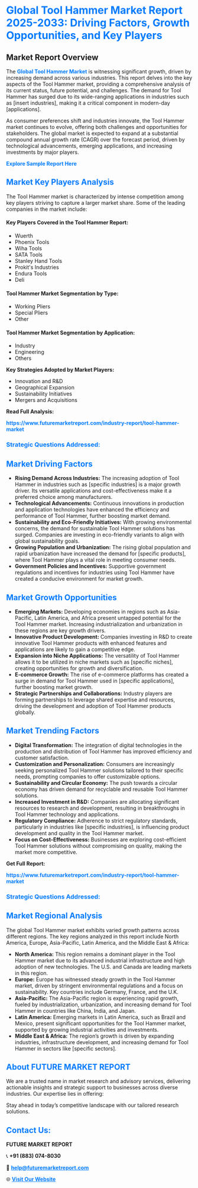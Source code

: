 <h1 style="color: #007BFF;">Global Tool Hammer Market Report 2025-2033: Driving Factors, Growth Opportunities, and Key Players</h1>

<section id="overview">
<h2>Market Report Overview</h2>
<p>The <a href="https://www.futuremarketreport.com/industry-report/tool-hammer-market" style="color: #007BFF; text-decoration: none;"><strong>Global Tool Hammer Market</strong></a> is witnessing significant growth, driven by increasing demand across various industries. This report delves into the key aspects of the Tool Hammer market, providing a comprehensive analysis of its current status, future potential, and challenges. The demand for Tool Hammer has surged due to its wide-ranging applications in industries such as [insert industries], making it a critical component in modern-day [applications].</p>
<p>As consumer preferences shift and industries innovate, the Tool Hammer market continues to evolve, offering both challenges and opportunities for stakeholders. The global market is expected to expand at a substantial compound annual growth rate (CAGR) over the forecast period, driven by technological advancements, emerging applications, and increasing investments by major players.</p>
</section>

<section id="overview">
<p><a href="https://www.futuremarketreport.com/request-sample/reportId=36851" style="color: #007BFF; text-decoration: none;"><strong>Explore Sample Report Here</strong></a></p>
</section>

<section id="key-players">
<h2 style="color: #007BFF;">Market Key Players Analysis</h2>
<p>The Tool Hammer market is characterized by intense competition among key players striving to capture a larger market share. Some of the leading companies in the market include:</p>
<h4>Key Players Covered in the Tool Hammer Report:</h4>
<ul><li>Wuerth</li><li>Phoenix Tools</li><li>Wiha Tools</li><li>SATA Tools</li><li>Stanley Hand Tools</li><li>Prokit&#039;s Industries</li><li>Endura Tools</li><li>Deli</li></ul>
<h4>Tool Hammer Market Segmentation by Type:</h4>
<ul><li>Working Pliers</li><li>Special Pliers</li><li>Other</li></ul>

<h4>Tool Hammer Market Segmentation by Application:</h4>
<ul><li>Industry</li><li>Engineering</li><li>Others</li></ul>
<p><strong>Key Strategies Adopted by Market Players:</strong></p>
<ul>
<li>Innovation and R&D</li>
<li>Geographical Expansion</li>
<li>Sustainability Initiatives</li>
<li>Mergers and Acquisitions</li>
</ul>
</section>

<section>
<p><strong>Read Full Analysis: </strong></p><a href="https://www.futuremarketreport.com/industry-report/tool-hammer-market" style="color: #007BFF; text-decoration: none;"><strong>https://www.futuremarketreport.com/industry-report/tool-hammer-market</strong></a>
<h3 style="color: #007BFF;">Strategic Questions Addressed:</h3>
</section>

<section id="driving-factors">
<h2 style="color: #007BFF;">Market Driving Factors</h2>
<ul>
<li><strong>Rising Demand Across Industries:</strong> The increasing adoption of Tool Hammer in industries such as [specific industries] is a major growth driver. Its versatile applications and cost-effectiveness make it a preferred choice among manufacturers.</li>
<li><strong>Technological Advancements:</strong> Continuous innovations in production and application technologies have enhanced the efficiency and performance of Tool Hammer, further boosting market demand.</li>
<li><strong>Sustainability and Eco-Friendly Initiatives:</strong> With growing environmental concerns, the demand for sustainable Tool Hammer solutions has surged. Companies are investing in eco-friendly variants to align with global sustainability goals.</li>
<li><strong>Growing Population and Urbanization:</strong> The rising global population and rapid urbanization have increased the demand for [specific products], where Tool Hammer plays a vital role in meeting consumer needs.</li>
<li><strong>Government Policies and Incentives:</strong> Supportive government regulations and incentives for industries using Tool Hammer have created a conducive environment for market growth.</li>
</ul>
</section>

<section id="growth-opportunities">
<h2 style="color: #007BFF;">Market Growth Opportunities</h2>
<ul>
<li><strong>Emerging Markets:</strong> Developing economies in regions such as Asia-Pacific, Latin America, and Africa present untapped potential for the Tool Hammer market. Increasing industrialization and urbanization in these regions are key growth drivers.</li>
<li><strong>Innovative Product Development:</strong> Companies investing in R&D to create innovative Tool Hammer products with enhanced features and applications are likely to gain a competitive edge.</li>
<li><strong>Expansion into Niche Applications:</strong> The versatility of Tool Hammer allows it to be utilized in niche markets such as [specific niches], creating opportunities for growth and diversification.</li>
<li><strong>E-commerce Growth:</strong> The rise of e-commerce platforms has created a surge in demand for Tool Hammer used in [specific applications], further boosting market growth.</li>
<li><strong>Strategic Partnerships and Collaborations:</strong> Industry players are forming partnerships to leverage shared expertise and resources, driving the development and adoption of Tool Hammer products globally.</li>
</ul>
</section>

<section id="trending-factors">
<h2 style="color: #007BFF;">Market Trending Factors</h2>
<ul>
<li><strong>Digital Transformation:</strong> The integration of digital technologies in the production and distribution of Tool Hammer has improved efficiency and customer satisfaction.</li>
<li><strong>Customization and Personalization:</strong> Consumers are increasingly seeking personalized Tool Hammer solutions tailored to their specific needs, prompting companies to offer customizable options.</li>
<li><strong>Sustainability and Circular Economy:</strong> The push towards a circular economy has driven demand for recyclable and reusable Tool Hammer solutions.</li>
<li><strong>Increased Investment in R&D:</strong> Companies are allocating significant resources to research and development, resulting in breakthroughs in Tool Hammer technology and applications.</li>
<li><strong>Regulatory Compliance:</strong> Adherence to strict regulatory standards, particularly in industries like [specific industries], is influencing product development and quality in the Tool Hammer market.</li>
<li><strong>Focus on Cost-Effectiveness:</strong> Businesses are exploring cost-efficient Tool Hammer solutions without compromising on quality, making the market more competitive.</li>
</ul>
</section>

<section>
<p><strong>Get Full Report: </strong></p><a href="https://www.futuremarketreport.com/industry-report/tool-hammer-market" style="color: #007BFF; text-decoration: none;"><strong>https://www.futuremarketreport.com/industry-report/tool-hammer-market</strong></a>
<h3 style="color: #007BFF;">Strategic Questions Addressed:</h3>
</section>


<section id="regional-analysis">
<h2 style="color: #007BFF;">Market Regional Analysis</h2>
<p>The global Tool Hammer market exhibits varied growth patterns across different regions. The key regions analyzed in this report include North America, Europe, Asia-Pacific, Latin America, and the Middle East & Africa:</p>
<ul>
<li><strong>North America:</strong> This region remains a dominant player in the Tool Hammer market due to its advanced industrial infrastructure and high adoption of new technologies. The U.S. and Canada are leading markets in this region.</li>
<li><strong>Europe:</strong> Europe has witnessed steady growth in the Tool Hammer market, driven by stringent environmental regulations and a focus on sustainability. Key countries include Germany, France, and the U.K.</li>
<li><strong>Asia-Pacific:</strong> The Asia-Pacific region is experiencing rapid growth, fueled by industrialization, urbanization, and increasing demand for Tool Hammer in countries like China, India, and Japan.</li>
<li><strong>Latin America:</strong> Emerging markets in Latin America, such as Brazil and Mexico, present significant opportunities for the Tool Hammer market, supported by growing industrial activities and investments.</li>
<li><strong>Middle East & Africa:</strong> The region’s growth is driven by expanding industries, infrastructure development, and increasing demand for Tool Hammer in sectors like [specific sectors].</li>
</ul>
</section>

<footer>
<h2 style="color: #007BFF;">About FUTURE MARKET REPORT</h2>
<p>We are a trusted name in market research and advisory services, delivering actionable insights and strategic support to businesses across diverse industries. Our expertise lies in offering:</p>

<p>Stay ahead in today’s competitive landscape with our tailored research solutions.</p>

<h2 style="color: #007BFF;">Contact Us:</h2>
<p><strong>FUTURE MARKET REPORT</strong></p>
<p>📞 <strong>+91 (883) 074-8030</strong></p>
<p>📧 <strong><a href="mailto:help@futuremarketreport.com" style="color: #007BFF;">help@futuremarketreport.com</a></strong></p>
<p>🌐 <strong><a href="https://www.futuremarketreport.com/" style="color: #007BFF;">Visit Our Website</a></strong></p>
</footer>